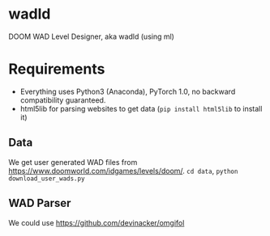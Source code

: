 # wadld
DOOM WAD Level Designer, aka wadld (using ml)

# Requirements
- Everything uses Python3 (Anaconda), PyTorch 1.0, no backward compatibility guaranteed.
- html5lib for parsing websites to get data (`pip install html5lib` to install it)

## Data
We get user generated WAD files from https://www.doomworld.com/idgames/levels/doom/.
`cd data`, `python download_user_wads.py`
<!--- The steps inside the comment are no longer necessary.
followed by `sh manual_fix.sh` (hit `y` or `A` whenever prompted) followed by `python download_user_wads.py --reconstruct`.
-->

## WAD Parser
We could use https://github.com/devinacker/omgifol
